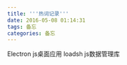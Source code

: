 ```yaml
---
title: '''热词记录'''
date: 2016-05-08 01:14:31
tags: 备忘
categories: 备忘
---
```

Electron js桌面应用
loadsh   js数据管理库